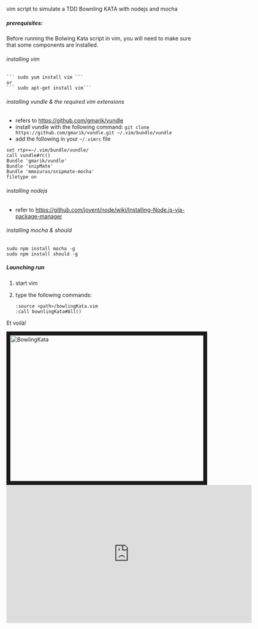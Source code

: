 vim script to simulate a TDD Bownling KATA with nodejs and mocha

##### prerequisites:
Before running the Bolwing Kata script in vim, you will need to make sure that some components are installed. 

###### installing vim
      
    ``` sudo yum install vim ```
    or
    ``` sudo apt-get install vim```

###### installing vundle & the required vim extensions

   - refers to https://github.com/gmarik/vundle
   - install vundle with the following command:
   ```git clone https://github.com/gmarik/vundle.git ~/.vim/bundle/vundle```
   - add the following in your ```~/.vimrc``` file 

```
set rtp+=~/.vim/bundle/vundle/
call vundle#rc()
Bundle 'gmarik/vundle'
Bundle 'snipMate'
Bundle 'mmozuras/snipmate-mocha'
filetype on
```

###### installing nodejs
   - refer to https://github.com/joyent/node/wiki/Installing-Node.js-via-package-manager
   
###### installing mocha & should
   ``` 
   sudo npm install mocha -g
   sudo npm install should -g
   ```


   
##### Launching run

 1. start vim
 2. type the following commands:
 
    ```
    :source <path>/bowlingKata.vim
    :call bownlingKata#All()
    ```

Et voilà!

<a href="http://www.youtube.com/watch?feature=player_embedded&v=7Op4NJIcz1M" target="_blank">
<img src="http://img.youtube.com/vi/7Op4NJIcz1M/0.jpg" 
alt="BowlingKata" width="640" height="380" border="10" /></a>

<iframe width="640" height="360" src="http://www.youtube.com/embed/7Op4NJIcz1M?feature=player_detailpage" frameborder="0" allowfullscreen></iframe>

